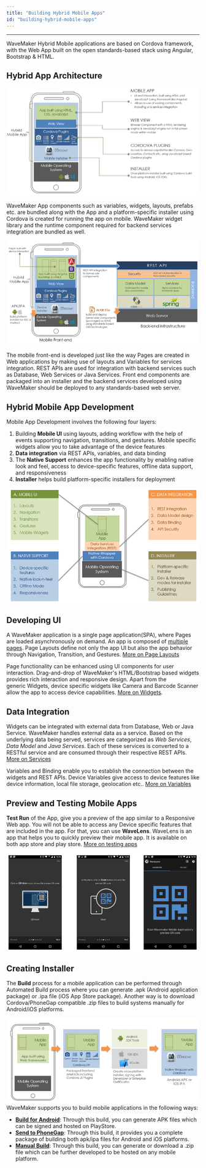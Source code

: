 ```yaml
---
title: "Building Hybrid Mobile Apps"
id: "building-hybrid-mobile-apps"
---
```

---

WaveMaker Hybrid Mobile applications are based on Cordova framework, with the Web App built on the open standards-based stack using Angular, Bootstrap & HTML.

## Hybrid App Architecture

[![](/learn/assets/Hybrid_App_Architecture.png)](/learn/assets/Hybrid_App_Architecture.png)

WaveMaker App components such as variables, widgets, layouts, prefabs etc. are bundled along with the App and a platform-specific installer using Cordova is created for running the app on mobile. WaveMaker widget library and the runtime component required for backend services integration are bundled as well.

[![](/learn/assets/Hybrid_App_Deployment_Architecture.png)](/learn/assets/Hybrid_App_Deployment_Architecture.png)

The mobile front-end is developed just like the way Pages are created in Web applications by making use of layouts and Variables for services integration. REST APIs are used for integration with backend services such as Database, Web Services or Java Services. Front end components are packaged into an installer and the backend services developed using WaveMaker should be deployed to any standards-based web server.

## Hybrid Mobile App Development

Mobile App Development involves the following four layers:

1. Building **Mobile UI** using layouts, adding workflow with the help of events supporting navigation, transitions, and gestures. Mobile specific widgets allow you to take advantage of the device features
2. **Data integration** via REST APIs, variables, and data binding
3. The **Native Support** enhances the app functionality by enabling native look and feel, access to device-specific features, offline data support, and responsiveness
4. **Installer** helps build platform-specific installers for deployment

[![](/learn/assets/Hybrid_App_Design.png)](/learn/assets/Hybrid_App_Design.png)

## Developing UI

A WaveMaker application is a single page application(SPA), where Pages are loaded asynchronously on demand. An app is composed of [multiple pages](/learn/app-development/ui-design/page-concepts/). Page Layouts define not only the app UI but also the app behavior through Navigation, Transition, and Gestures. [More on Page Layouts](/learn/hybrid-mobile/mobile-page-concepts/)

Page functionality can be enhanced using UI components for user interaction. Drag-and-drop of WaveMaker's HTML/Bootstrap based widgets provides rich interaction and responsive design. Apart from the generic Widgets, device specific widgets like Camera and Barcode Scanner allow the app to access device capabilities. [More on Widgets](/learn/app-development/widgets/ui-elements/#widget-basics).

## Data Integration

Widgets can be integrated with external data from Database, Web or Java Service. WaveMaker handles external data as a service. Based on the underlying data being served, services are categorized as _Web Services_, _Data Model_ and _Java Services_. Each of these services is converted to a RESTful service and are consumed through their respective REST APIs. [More on Services](/learn/app-development/services/creating-backend-services/)

Variables and Binding enable you to establish the connection between the widgets and REST APIs. Device Variables give access to device features like device information, local file storage, geolocation etc.. [More on Variables](/learn/app-development/variables/data-integration/)

## Preview and Testing Mobile Apps

**Test Run** of the App, give you a preview of the app similar to a Responsive Web app. You will not be able to access any Device specific features that are included in the app. For that, you can use **WaveLens**. WaveLens is an app that helps you to quickly preview their mobile app. It is available on both app store and play store. [More on testing apps](/learn/hybrid-mobile/test-run/)

[![](/learn/assets/Hybrid_App_WaveLens.png)](/learn/assets/Hybrid_App_WaveLens.png)

## Creating Installer

The **Build** process for a mobile application can be performed through Automated Build process where you can generate .apk (Android application package) or .ipa file (iOS App Store package). Another way is to download Cordova/PhoneGap compatible .zip files to build systems manually for Android/iOS platforms.

[![](/learn/assets/Hybrid_App_Installer.png)](/learn/assets/Hybrid_App_Installer.png) WaveMaker supports you to build mobile applications in the following ways:

- **[Build for Android](/learn/hybrid-mobile/mobile-build/#android-build)**: Through this build, you can generate APK files which can be signed and hosted on PlayStore.
- **[Send to PhoneGap](/learn/hybrid-mobile/mobile-build/#send-to-phonegap)**: Through this build, it provides you a complete package of building both apk/ipa files for Android and iOS platforms.
- **[Manual Build](/learn/hybrid-mobile/mobile-build/#cordova-build)**: Through this build, you can generate or download a .zip file which can be further developed to be hosted on any mobile platform.


